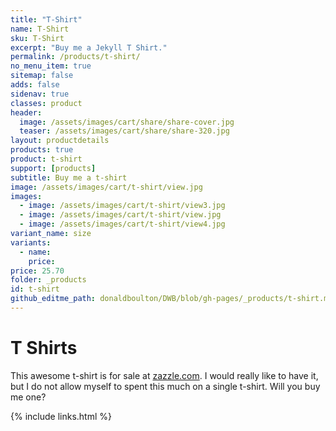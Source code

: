 ```yaml
---
title: "T-Shirt"
name: T-Shirt
sku: T-Shirt
excerpt: "Buy me a Jekyll T Shirt."
permalink: /products/t-shirt/
no_menu_item: true
sitemap: false
adds: false
sidenav: true
classes: product
header:
  image: /assets/images/cart/share/share-cover.jpg
  teaser: /assets/images/cart/share/share-320.jpg
layout: productdetails
products: true
product: t-shirt
support: [products]
subtitle: Buy me a t-shirt
image: /assets/images/cart/t-shirt/view.jpg
images:
  - image: /assets/images/cart/t-shirt/view3.jpg
  - image: /assets/images/cart/t-shirt/view.jpg
  - image: /assets/images/cart/t-shirt/view4.jpg
variant_name: size
variants:
  - name:
    price: 
price: 25.70
folder: _products
id: t-shirt
github_editme_path: donaldboulton/DWB/blob/gh-pages/_products/t-shirt.md
---
```

# T Shirts

This awesome t-shirt is for sale at [zazzle.com](https://www.zazzle.com/jekyll_t_shirt-235672519224817294). I would really like to have it, but I do not allow myself to spent this much on a single t-shirt. Will you buy me one?

{% include links.html %}